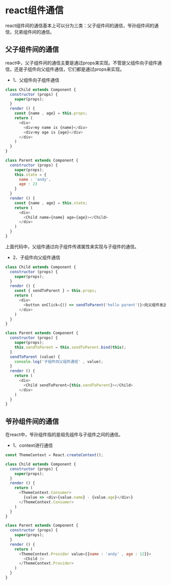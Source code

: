 # react组件通信
react组件间的通信基本上可以分为三类：父子组件间的通信，爷孙组件间的通信，兄弟组件间的通信。
## 父子组件间的通信
react中，父子组件间的通信主要是通过props来实现。不管是父组件向子组件通信，还是子组件向父组件通信，它们都是通过props来实现。

- 1、父组件向子组件通信

```javascript
class Child extends Component {
  constructor (props) {
    super(props);
  }
  render () {
    const {name , age} = this.props;
    return (
      <div>
        <div>my name is {name}</div>
        <div>my age is {age}</div>
      </div>
    )
  }
}

class Parent extends Component {
  constructor (props) {
    super(props);
    this.state = {
      name : 'andy',
      age : 23
    }
  }
  render () {
    const {name , age} = this.state;
    return (
      <div>
        <Child name={name} age={age}></Child>
      </div>
    )
  }
}
```
上面代码中，父组件通过向子组件传递属性来实现与子组件的通信。

- 2、子组件向父组件通信

```javascript
class Child extends Component {
  constructor (props) {
    super(props);
  }
  render () {
    const { sendToParent } = this.props;
    return (
      <div>
        <button onClick={() => sendToParent('hello parent')}>向父组件发送消息</button>
      </div>
    )
  }
}

class Parent extends Component {
  constructor (props) {
    super(props);
    this.sendToParent = this.sendToParent.bind(this);
  }
  sendToParent (value) {
    console.log('子组件向父组件通信' , value);
  }
  render () {
    return (
      <div>
        <Child sendToParent={this.sendToParent}></Child>
      </div>
    )
  }
}
```
## 爷孙组件间的通信
在react中，爷孙组件指的是祖先组件与子组件之间的通信。

- 1、context进行通信

```javascript
const ThemeContext = React.createContext();

class Child extends Component {
  constructor (props) {
    super(props);
  }
  render () {
    return (
      <ThemeContext.Consumer>
        {value => <div>{value.name} - {value.age}</div>}
      </ThemeContext.Consumer>
    )
  }
}

class Parent extends Component {
  constructor (props) {
    super(props);
  }
  render () {
    return (
      <ThemeContext.Provider value={{name : 'andy' , age : 12}}>
        <Child />
      </ThemeContext.Provider>
    )
  }
}
```